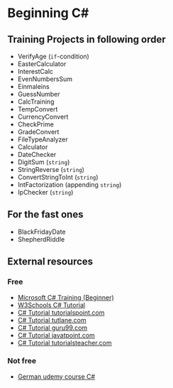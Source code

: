 # Beginning C#

## Training Projects in following order

- VerifyAge (`if`-condition)
- EasterCalculator
- InterestCalc
- EvenNumbersSum
- Einmaleins
- GuessNumber
- CalcTraining
- TempConvert
- CurrencyConvert
- CheckPrime
- GradeConvert
- FileTypeAnalyzer
- Calculator
- DateChecker
- DigitSum (`string`)
- StringReverse (`string`)
- ConvertStringToInt (`string`)
- IntFactorization (appending `string`)
- IpChecker (`string`)

## For the fast ones

- BlackFridayDate
- ShepherdRiddle

## External resources

### Free

- [Microsoft C# Training (Beginner)](https://learn.microsoft.com/en-us/training/paths/get-started-c-sharp-part-1/)
- [W3Schools C# Tutorial](https://w3schools.com/cs/)
- [C# Tutorial tutorialspoint.com](https://tutorialspoint.com/csharp/index.htm)
- [C# Tutorial tutlane.com](https://www.tutlane.com/tutorial/csharp)
- [C# Tutorial guru99.com](https://guru99.com/c-sharp-tutorial.html)
- [C# Tutorial javatpoint.com](https://javatpoint.com/c-sharp-tutorial)
- [C# Tutorial tutorialsteacher.com](https://tutorialsteacher.com/csharp/csharp-tutorials)


### Not free

- [German udemy course C#](https://www.udemy.com/share/10324i3@jEtayOjjVGJA9YeLFsvbC_0JJDvNXfG05E8HEbL6yQWVTiGrdqbf2VrGOtxVAsf3/)
